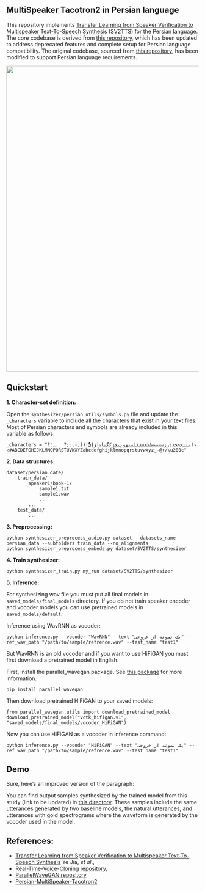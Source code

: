 ## MultiSpeaker Tacotron2 in Persian language
This repository implements [Transfer Learning from Speaker Verification to
Multispeaker Text-To-Speech Synthesis](https://arxiv.org/pdf/1806.04558.pdf) (SV2TTS) for the Persian language. The core codebase is derived from [this repository](https://github.com/Adibian/Persian-MultiSpeaker-Tacotron2), which has been updated to address deprecated features and complete setup for Persian language compatibility. The original codebase, sourced from [this repository](https://github.com/CorentinJ/Real-Time-Voice-Cloning/tree/master), has been modified to support Persian language requirements.

<img src="https://github.com/majidAdibian77/persian-SV2TTS/blob/master/results/model.JPG" width="800"> 

## Quickstart
**1. Character-set definition:**

Open the `synthesizer/persian_utils/symbols.py` file and update the `_characters` variable to include all the characters that exist in your text files. Most of Persian characters and symbols are already included in this variable as follows:
```
_characters = "ءابتثجحخدذرزسشصضطظعغفقلمنهويِپچژکگیآۀأؤإئًَُّ!(),-.:;?  ̠،…؛؟‌٪#ABCDEFGHIJKLMNOPQRSTUVWXYZabcdefghijklmnopqrstuvwxyz_–@+/\u200c"
```

**2. Data structures:**
```
dataset/persian_date/
    train_data/
        speaker1/book-1/
            sample1.txt
            sample1.wav
            ...
        ...
    test_data/
        ...
```

**3. Preprocessing:**
```
python synthesizer_preprocess_audio.py dataset --datasets_name persian_data --subfolders train_data --no_alignments
python synthesizer_preprocess_embeds.py dataset/SV2TTS/synthesizer
```

**4. Train synthesizer:**
```
python synthesizer_train.py my_run dataset/SV2TTS/synthesizer
```

**5. Inference:**

For synthesizing wav file you must put all final models in `saved_models/final_models` directory.
If you do not train speaker encoder and vocoder models you can use pretrained models in `saved_models/default`.

Inference using WavRNN as vocoder:
```
python inference.py --vocoder "WavRNN" --text "یک نمونه از خروجی" --ref_wav_path "/path/to/sample/refrence.wav" --test_name "test1"
```
But WavRNN is an old vocoder and if you want to use HiFiGAN you must first download a pretrained model in English.

First, install the parallel_wavegan package. See [this package](https://github.com/kan-bayashi/ParallelWaveGAN) for more information.
```
pip install parallel_wavegan
```
Then download pretrained HiFiGAN to your saved models:
```
from parallel_wavegan.utils import download_pretrained_model
download_pretrained_model("vctk_hifigan.v1", "saved_models/final_models/vocoder_HiFiGAN")
```
Now you can use HiFiGAN as a vocoder in inference command:
```
python inference.py --vocoder "HiFiGAN" --text "یک نمونه از خروجی" --ref_wav_path "/path/to/sample/refrence.wav" --test_name "test1"
```
## Demo
Sure, here’s an improved version of the paragraph:

You can find output samples synthesized by the trained model from this study (link to be updated) in [this directory](https://github.com/majidAdibian77/persian-SV2TTS/tree/master/results/output_samples). These samples include the same utterances generated by two baseline models, the natural utterances, and utterances with gold spectrograms where the waveform is generated by the vocoder used in the model.

## References:
- [Transfer Learning from Speaker Verification to Multispeaker Text-To-Speech Synthesis](https://arxiv.org/pdf/1806.04558.pdf) Ye Jia, *et al*.,
- [Real-Time-Voice-Cloning repository](https://github.com/CorentinJ/Real-Time-Voice-Cloning/tree/master),
- [ParallelWaveGAN repository](https://github.com/kan-bayashi/ParallelWaveGAN)
- [Persian-MultiSpeaker-Tacotron2](https://github.com/Adibian/Persian-MultiSpeaker-Tacotron2)
